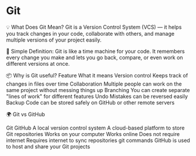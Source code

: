 # Git

💡 What Does Git Mean?
Git is a Version Control System (VCS) — it helps you track changes in your code, collaborate with others, and manage multiple versions of your project easily.

📘 Simple Definition:
Git is like a time machine for your code.
It remembers every change you make and lets you go back, compare, or even work on different versions at once.

📦 Why is Git useful?
Feature	What it means
Version control	Keeps track of changes in files over time
Collaboration	Multiple people can work on the same project without messing things up
Branching	You can create separate "lines of work" for different features
Undo	Mistakes can be reversed easily
Backup	Code can be stored safely on GitHub or other remote servers

🌍 Git vs GitHub

Git	                                                    GitHub
A local version control system	    A cloud-based platform to store Git repositories
Works on your computer	                              Works online
Does not require internet	                Requires internet to sync repositories
git commands	                      GitHub is used to host and share your Git projects
